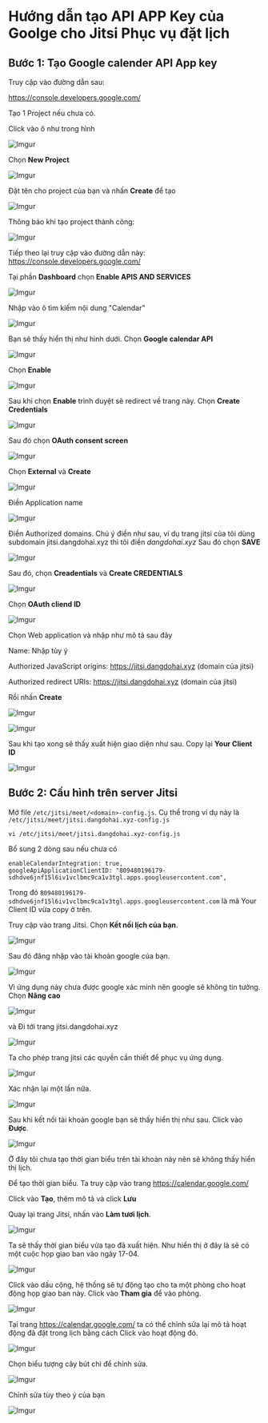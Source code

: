 # Hướng dẫn tạo API APP Key của Goolge cho Jitsi Phục vụ đặt lịch

## Bước 1: Tạo Google calender API App key

Truy cập vào đường dẫn sau:

https://console.developers.google.com/

Tạo 1 Project nếu chưa có.

Click vào ô như trong hình

![Imgur](https://i.imgur.com/dt3J4Xg.png)

Chọn **New Project**

![Imgur](https://i.imgur.com/54Ao8me.png)

Đặt tên cho project của bạn và nhấn **Create** để tạo

![Imgur](https://i.imgur.com/T7ZEkcQ.png)

Thông báo khi tạo project thành công:

![Imgur](https://i.imgur.com/7nMXLUF.png)

Tiếp theo lại truy cập vào đường dẫn này: https://console.developers.google.com/

Tại phần **Dashboard** chọn **Enable APIS AND SERVICES**

![Imgur](https://i.imgur.com/r9kBaFK.png)

Nhập vào ô tìm kiếm nội dung "Calendar"

![Imgur](https://i.imgur.com/kCBpWDB.png)

Bạn sẽ thấy hiển thị như hình dưới. Chọn **Google calendar API**

![Imgur](https://i.imgur.com/7E7OFH4.png)

Chọn **Enable**

![Imgur](https://i.imgur.com/jiZXd91.png)

Sau khi chọn **Enable** trình duyệt sẽ redirect về trang này. Chọn **Create Credentials**

![Imgur](https://i.imgur.com/8hvpC7r.png)

Sau đó chọn **OAuth consent screen**

![Imgur](https://i.imgur.com/Go7qagH.png)

Chọn **External** và **Create**

![Imgur](https://i.imgur.com/XOs2CDU.png)

Điền Application name

![Imgur](https://i.imgur.com/oXdwqXw.png)

Điền Authorized domains. Chú ý điền như sau, ví dụ trang jitsi của tôi dùng subdomain jitsi.dangdohai.xyz thì tôi điền *dangdohai.xyz* Sau đó chọn **SAVE**

![Imgur](https://i.imgur.com/oNUIKjU.png)

Sau đó, chọn **Creadentials** và **Create CREDENTIALS**

![Imgur](https://i.imgur.com/aVCT7Bc.png)

Chọn **OAuth cliend ID**

![Imgur](https://i.imgur.com/erLOdYz.png)

Chọn Web application và nhập như mô tả sau đây

Name: Nhập tùy ý

Authorized JavaScript origins: https://jitsi.dangdohai.xyz (domain của jitsi)

Authorized redirect URIs:  https://jitsi.dangdohai.xyz (domain của jitsi)

Rồi nhấn **Create**

![Imgur](https://i.imgur.com/zhg4Vyj.png)

![Imgur](https://i.imgur.com/VCWiU1n.png)

Sau khi tạo xong sẽ thấy xuất hiện giao diện như sau. Copy lại **Your Client ID**

![Imgur](https://i.imgur.com/6N0SVFF.png)

## Bước 2: Cấu hình trên server Jitsi

Mở file `/etc/jitsi/meet/<domain>-config.js`. Cụ thể trong ví dụ này là `/etc/jitsi/meet/jitsi.dangdohai.xyz-config.js`

    vi /etc/jitsi/meet/jitsi.dangdohai.xyz-config.js

Bổ sung 2 dòng sau nếu chưa có

    enableCalendarIntegration: true,
    googleApiApplicationClientID: "809480196179-sdhdve6jnf15l6iv1vclbmc9ca1v3tgl.apps.googleusercontent.com",

Trong đó `809480196179-sdhdve6jnf15l6iv1vclbmc9ca1v3tgl.apps.googleusercontent.com` là mã Your Client ID vừa copy ở trên.

Truy cập vào trang Jitsi. Chọn **Kết nối lịch của bạn**.

![Imgur](https://i.imgur.com/rCOTTo3.png)

Sau đó đăng nhập vào tài khoản google của bạn.

![Imgur](https://i.imgur.com/FRpS7qX.png)

Vì ứng dụng này chưa được google xác minh nên google sẽ không tin tưởng. Chọn **Nâng cao**

![Imgur](https://i.imgur.com/tvP0AZq.png)

và Đi tới trang jitsi.dangdohai.xyz

![Imgur](https://i.imgur.com/WDcRgvF.png)

Ta cho phép trang jitsi các quyền cần thiết để phục vụ ứng dụng.

![Imgur](https://i.imgur.com/noNber8.png)

Xác nhận lại một lần nữa.

![Imgur](https://i.imgur.com/FyXBWGG.png)

Sau khi kết nối tài khoản google bạn sẽ thấy hiển thị như sau. Click vào **Được**.

![Imgur](https://i.imgur.com/WjuNqku.png)

Ở đây tôi chưa tạo thời gian biểu trên tài khoản này nên sẽ không thấy hiển thị lịch.

Để tạo thời gian biểu. Ta truy cập vào trang https://calendar.google.com/

Click vào **Tạo**, thêm mô tả và click **Lưu**

Quay lại trang Jitsi, nhấn vào **Làm tươi lịch**. 

![Imgur](https://i.imgur.com/UMZuBhs.png)

Ta sẽ thấy thời gian biểu vừa tạo đã xuất hiện. Như hiển thị ở đây là sẽ có một cuộc họp giao ban vào ngày 17-04. 

![Imgur](https://i.imgur.com/LfFbgQg.png)

Click vào dấu cộng, hệ thống sẽ tự động tạo cho ta một phòng cho hoạt động họp giao ban này. Click vào **Tham gia** để vào phòng.

![Imgur](https://i.imgur.com/ayXkRp9.png)

Tại trang https://calendar.google.com/ ta có thể chỉnh sửa lại mô tả hoạt động đã đặt trong lịch bằng cách Click vào hoạt động đó. 

![Imgur](https://i.imgur.com/ajhOBlu.png)

Chọn biểu tượng cây bút chì để chỉnh sửa.

![Imgur](https://i.imgur.com/trXsHG8.png)

Chỉnh sửa tùy theo ý của bạn

![Imgur](https://i.imgur.com/1FScARW.png)
